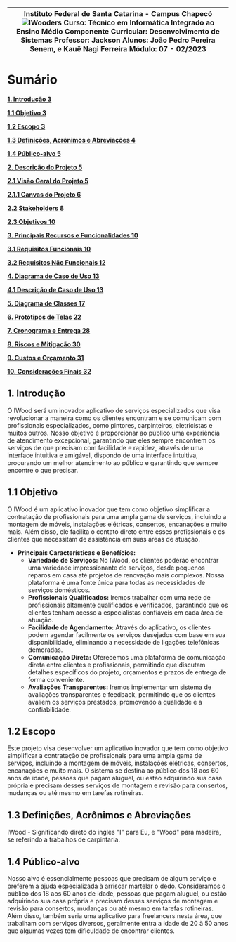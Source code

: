 | **Instituto Federal de Santa Catarina - Campus Chapecó**![IWooders](https://i.ibb.co/MhSZkXR/logo.jpg) **Curso:** Técnico em Informática Integrado ao Ensino Médio **Componente Curricular:** Desenvolvimento de Sistemas **Professor:** Jackson **Alunos:** João Pedro Pereira Senem, e Kauê Nagi Ferreira **Módulo:** 07 - 02/2023 |
| --------------------------------------------------------------------------------------------------------------------------------------------------------------------------------------------------------------------------------------------------------------------------------------------------------------------------------------------------- |

#

# Sumário

[**1. Introdução 3**](#_uuccdz41x4g)

[**1.1 Objetivo 3**](#_dw355n9t13ua)

[**1.2 Escopo 3**](#_3493q3jbmjzo)

[**1.3 Definições, Acrônimos e Abreviações 4**](#_1zskosmlylu0)

[**1.4 Público-alvo 5**](#_xt4zg01ybnio)

[**2. Descrição do Projeto 5**](#_pmx36yttvzoa)

[**2.1 Visão Geral do Projeto 5**](#_8ogdj2ol7g89)

[**2.1.1 Canvas do Projeto 6**](#_q5249tkfd01u)

[**2.2 Stakeholders 8**](#_txm8rb8sivjo)

[**2.3 Objetivos 10**](#_3ivrz7t5rb3d)

[**3. Principais Recursos e Funcionalidades 10**](#_rludr6i54g6f)

[**3.1 Requisitos Funcionais 10**](#_uct47h33jkas)

[**3.2 Requisitos Não Funcionais 12**](#_vydfvooanuw8)

[**4. Diagrama de Caso de Uso 13**](#_2duet3w9hzxs)

[**4.1 Descrição de Caso de Uso 13**](#_9drzxt8bjum8)

[**5. Diagrama de Classes 17**](#_1tiul69vubip)

[**6. Protótipos de Telas 22**](#_yo6ilzq7z72v)

[**7. Cronograma e Entrega 28**](#_miq56xxw0apf)

[**8. Riscos e Mitigação 30**](#_idfl6lz8jobp)

[**9. Custos e Orçamento 31**](#_xezjja36bwd0)

[**10. Considerações Finais 32**](#_1j34xuq7evop)

##

##

## 1. Introdução

O IWood será um inovador aplicativo de serviços especializados que visa revolucionar a maneira como os clientes encontram e se comunicam com profissionais especializados, como pintores, carpinteiros, eletricistas e muitos outros. Nosso objetivo é proporcionar ao público uma experiência de atendimento excepcional, garantindo que eles sempre encontrem os serviços de que precisam com facilidade e rapidez, através de uma interface intuitiva e amigável, dispondo de uma interface intuitiva, procurando um melhor atendimento ao público e garantindo que sempre encontre o que precisar.

## 1.1 Objetivo

O IWood é um aplicativo inovador que tem como objetivo simplificar a contratação de profissionais para uma ampla gama de serviços, incluindo a montagem de móveis, instalações elétricas, consertos, encanações e muito mais. Além disso, ele facilita o contato direto entre esses profissionais e os clientes que necessitam de assistência em suas áreas de atuação.

- **Principais Características e Benefícios:**
  - **Variedade de Serviços:** No IWood, os clientes poderão encontrar uma variedade impressionante de serviços, desde pequenos reparos em casa até projetos de renovação mais complexos. Nossa plataforma é uma fonte única para todas as necessidades de serviços domésticos.
  - **Profissionais Qualificados:** Iremos trabalhar com uma rede de profissionais altamente qualificados e verificados, garantindo que os clientes tenham acesso a especialistas confiáveis em cada área de atuação.
  - **Facilidade de Agendamento:** Através do aplicativo, os clientes podem agendar facilmente os serviços desejados com base em sua disponibilidade, eliminando a necessidade de ligações telefônicas demoradas.
  - **Comunicação Direta:** Oferecemos uma plataforma de comunicação direta entre clientes e profissionais, permitindo que discutam detalhes específicos do projeto, orçamentos e prazos de entrega de forma conveniente.
  - **Avaliações Transparentes:** Iremos implementar um sistema de avaliações transparentes e feedback, permitindo que os clientes avaliem os serviços prestados, promovendo a qualidade e a confiabilidade.

## 1.2 Escopo

Este projeto visa desenvolver um aplicativo inovador que tem como objetivo simplificar a contratação de profissionais para uma ampla gama de serviços, incluindo a montagem de móveis, instalações elétricas, consertos, encanações e muito mais. O sistema se destina ao público dos 18 aos 60 anos de idade, pessoas que pagam aluguel, ou estão adquirindo sua casa própria e precisam desses serviços de montagem e revisão para consertos, mudanças ou até mesmo em tarefas rotineiras.

## 1.3 Definições, Acrônimos e Abreviações

IWood - Significando direto do inglês "I" para Eu, e "Wood" para madeira, se referindo a trabalhos de carpintaria.

## 1.4 Público-alvo

Nosso alvo é essencialmente pessoas que precisam de algum serviço e preferem a ajuda especializada à arriscar martelar o dedo. Consideramos o público dos 18 aos 60 anos de idade, pessoas que pagam aluguel, ou estão adquirindo sua casa própria e precisam desses serviços de montagem e revisão para consertos, mudanças ou até mesmo em tarefas rotineiras. Além disso, também seria uma aplicativo para freelancers nesta área, que trabalham com serviços diversos, geralmente entra a idade de 20 à 50 anos que algumas vezes tem dificuldade de encontrar clientes.
